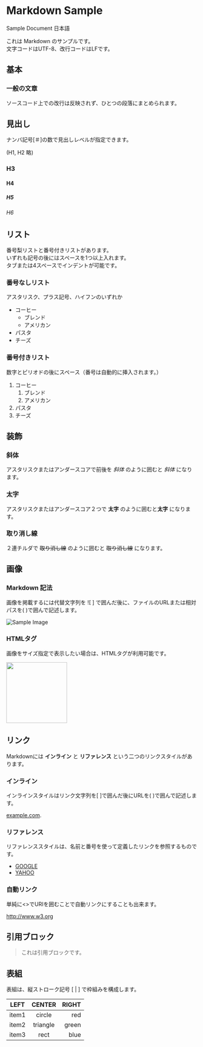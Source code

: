 # Markdown Sample
Sample Document 日本語

これは Markdown のサンプルです。  
文字コードはUTF-8、改行コードはLFです。  


## 基本
### 一般の文章
ソースコード上での改行は反映されず、ひとつの段落にまとめられます。  

## 見出し
ナンバ記号[＃]の数で見出しレベルが指定できます。

(H1, H2 略)
### H3
#### H4
##### H5
###### H6


## リスト
番号梨リストと番号付きリストがあります。  
いずれも記号の後にはスペースを1つ以上入れます。  
タブまたは4スペースでインデントが可能です。  

### 番号なしリスト
アスタリスク、プラス記号、ハイフンのいずれか

* コーヒー
    * ブレンド
    * アメリカン
* パスタ
* チーズ

### 番号付きリスト
数字とピリオドの後にスペース（番号は自動的に挿入されます。）

1. コーヒー
    1. ブレンド
    1. アメリカン
1. パスタ
1. チーズ


## 装飾

### 斜体
アスタリスクまたはアンダースコアで前後を *斜体* のように囲むと *斜体* になります。

### 太字
アスタリスクまたはアンダースコア２つで **太字** のように囲むと**太字** になります。

### 取り消し線
２連チルダで ~~取り消し線~~ のように囲むと ~~取り消し線~~ になります。


## 画像

### Markdown 記法
画像を掲載するには代替文字列を ![ ] で囲んだ後に、ファイルのURLまたは相対パスを( )で囲んで記述します。

![Sample Image](https://img.freepik.com/free-photo/abstract-autumn-beauty-multi-colored-leaf-vein-pattern-generated-by-ai_188544-9871.jpg)

### HTMLタグ
画像をサイズ指定で表示したい場合は、HTMLタグが利用可能です。

<img src="https://img.freepik.com/free-photo/abstract-autumn-beauty-multi-colored-leaf-vein-pattern-generated-by-ai_188544-9871.jpg" width="160">  


## リンク

Markdownには **インライン** と **リファレンス**  という二つのリンクスタイルがあります。

### インライン
インラインスタイルはリンク文字列を[ ]で囲んだ後にURLを( )で囲んで記述します。  

[example.com](https://www.exampel.com/).


### リファレンス
リファレンススタイルは、名前と番号を使って定義したリンクを参照するものです。


* [GOOGLE][1]
* [YAHOO][2]

[1]: https://www.google.co.jp "Google"
[2]: https://www.yahoo.co.jp "Yahoo!"


### 自動リンク

単純に&lt;&gt;でURIを囲むことで自動リンクにすることも出来ます。

<http://www.w3.org>


## 引用ブロック

> これは引用ブロックです。


## 表組
表組は、縦ストローク記号 [ | ] で枠組みを構成します。

| LEFT    | CENTER     | RIGHT  |
| ------- |:----------:| ------:|
| item1   | circle     | red    |
| item2   | triangle   | green  |
| item3   | rect       | blue   |
